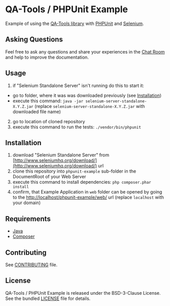 # QA-Tools / PHPUnit Example

Example of using the [QA-Tools library](http://www.qa-tools.io) with [PHPUnit](https://phpunit.de/) and [Selenium](http://www.seleniumhq.org/).

## Asking Questions

Feel free to ask any questions and share your experiences in the [Chat Room](https://gitter.im/qa-tools/qa-tools) and help to improve the documentation.

## Usage

1. if "Selenium Standalone Server" isn't running do this to start it:
 * go to folder, where it was was downloaded previously (see [Installation](#installation))
 * execute this command: `java -jar selenium-server-standalone-X.Y.Z.jar` (replace `selenium-server-standalone-X.Y.Z.jar` with downloaded file name)
2. go to location of cloned repository
3. execute this command to run the tests: `./vendor/bin/phpunit`

## Installation

1. download "Selenium Standalone Server" from [http://www.seleniumhq.org/download/](http://www.seleniumhq.org/download/) url
2. clone this repository into `phpunit-example` sub-folder in the DocumentRoot of your Web Server
3. execute this command to install dependencies: `php composer.phar install`
4. confirm, that Example Application in `web` folder can be opened by going to the [http://localhost/phpunit-example/web/](http://localhost/phpunit-example/web/) url (replace `localhost` with your domain)

## Requirements

* [Java](https://java.com/download/)
* [Composer](https://getcomposer.org/download/)

## Contributing

See [CONTRIBUTING](CONTRIBUTING.md) file.

## License

QA-Tools / PHPUnit Example is released under the BSD-3-Clause License. See the bundled [LICENSE](LICENSE) file for details.
